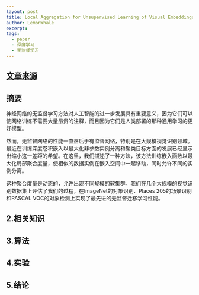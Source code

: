 ```yaml
---
layout: post
title: Local Aggregation for Unsupervised Learning of Visual Embeddings
author: LemonWhale
excerpt: 
tags:
  - paper
  - 深度学习
  - 无监督学习
---
```

## [文章来源](https://arxiv.org/abs/1903.12355)

## 摘要
神经网络的无监督学习方法对人工智能的进一步发展具有重要意义，因为它们可以使网络训练不需要大量昂贵的注释，而且因为它们是人类部署的那种通用学习的更好模型。

然而，无监督网络的性能一直落后于有监督网络，特别是在大规模视觉识别领域。最近在训练深度卷积嵌入以最大化非参数实例分离和聚类目标方面的发展已经显示出缩小这一差距的希望。在这里，我们描述了一种方法，该方法训练嵌入函数以最大化局部聚合度量，使相似的数据实例在嵌入空间中一起移动，同时允许不同的实例分离。

这种聚合度量是动态的，允许出现不同规模的软集群。我们在几个大规模的视觉识别数据集上评估了我们的过程，在ImageNet的对象识别、Places 205的场景识别和PASCAL VOC的对象检测上实现了最先进的无监督迁移学习性能。
## 2.相关知识

## 3.算法

## 4.实验

## 5.结论